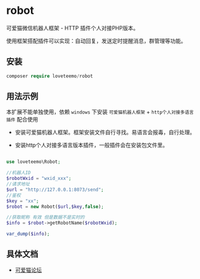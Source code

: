 # robot

可爱猫微信机器人框架 - HTTP 插件个人对接PHP版本。

使用框架搭配插件可以实现：自动回复，发送定时提醒消息，群管理等功能。

## 安装

~~~php
composer require loveteemo/robot
~~~

## 用法示例

本扩展不能单独使用，依赖 `windows` 下安装 `可爱猫机器人框架` + `http个人对接多语言插件` 配合使用

- 安装可爱猫机器人框架。框架安装文件自行寻找。易语言会报毒，自行处理。

- 安装http个人对接多语言版本插件，一般插件会在安装包文件里。

~~~php

use loveteemo\Robot;

//机器人ID
$robotWxid = "wxid_xxx";
//请求地址
$url = "http://127.0.0.1:8073/send";
//鉴权
$key = "xx";
$robot = new Robot($url,$key,false);

//获取昵称 有效 但是数据不是实时的
$info = $robot->getRobotName($robotWxid);

var_dump($info);
~~~

## 具体文档

- [可爱猫论坛](https://www.ikam.cn/)
